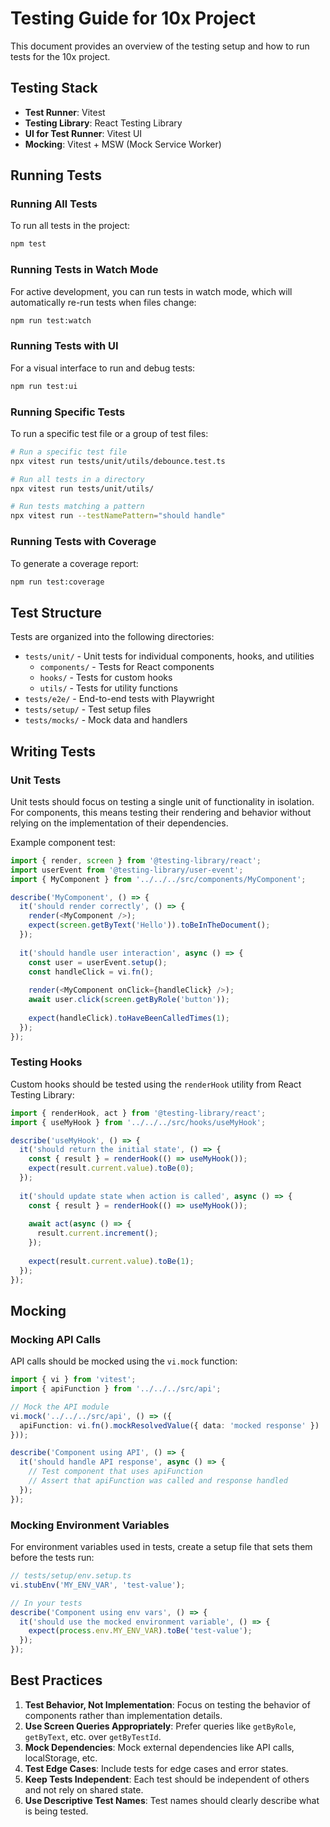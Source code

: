 # Testing Guide for 10x Project

This document provides an overview of the testing setup and how to run tests for the 10x project.

## Testing Stack

- **Test Runner**: Vitest
- **Testing Library**: React Testing Library
- **UI for Test Runner**: Vitest UI
- **Mocking**: Vitest + MSW (Mock Service Worker)

## Running Tests

### Running All Tests

To run all tests in the project:

```bash
npm test
```

### Running Tests in Watch Mode

For active development, you can run tests in watch mode, which will automatically re-run tests when files change:

```bash
npm run test:watch
```

### Running Tests with UI

For a visual interface to run and debug tests:

```bash
npm run test:ui
```

### Running Specific Tests

To run a specific test file or a group of test files:

```bash
# Run a specific test file
npx vitest run tests/unit/utils/debounce.test.ts

# Run all tests in a directory
npx vitest run tests/unit/utils/

# Run tests matching a pattern
npx vitest run --testNamePattern="should handle"
```

### Running Tests with Coverage

To generate a coverage report:

```bash
npm run test:coverage
```

## Test Structure

Tests are organized into the following directories:

- `tests/unit/` - Unit tests for individual components, hooks, and utilities
  - `components/` - Tests for React components
  - `hooks/` - Tests for custom hooks
  - `utils/` - Tests for utility functions
- `tests/e2e/` - End-to-end tests with Playwright
- `tests/setup/` - Test setup files
- `tests/mocks/` - Mock data and handlers

## Writing Tests

### Unit Tests

Unit tests should focus on testing a single unit of functionality in isolation. For components, this means testing their rendering and behavior without relying on the implementation of their dependencies.

Example component test:

```typescript
import { render, screen } from '@testing-library/react';
import userEvent from '@testing-library/user-event';
import { MyComponent } from '../../../src/components/MyComponent';

describe('MyComponent', () => {
  it('should render correctly', () => {
    render(<MyComponent />);
    expect(screen.getByText('Hello')).toBeInTheDocument();
  });
  
  it('should handle user interaction', async () => {
    const user = userEvent.setup();
    const handleClick = vi.fn();
    
    render(<MyComponent onClick={handleClick} />);
    await user.click(screen.getByRole('button'));
    
    expect(handleClick).toHaveBeenCalledTimes(1);
  });
});
```

### Testing Hooks

Custom hooks should be tested using the `renderHook` utility from React Testing Library:

```typescript
import { renderHook, act } from '@testing-library/react';
import { useMyHook } from '../../../src/hooks/useMyHook';

describe('useMyHook', () => {
  it('should return the initial state', () => {
    const { result } = renderHook(() => useMyHook());
    expect(result.current.value).toBe(0);
  });
  
  it('should update state when action is called', async () => {
    const { result } = renderHook(() => useMyHook());
    
    await act(async () => {
      result.current.increment();
    });
    
    expect(result.current.value).toBe(1);
  });
});
```

## Mocking

### Mocking API Calls

API calls should be mocked using the `vi.mock` function:

```typescript
import { vi } from 'vitest';
import { apiFunction } from '../../../src/api';

// Mock the API module
vi.mock('../../../src/api', () => ({
  apiFunction: vi.fn().mockResolvedValue({ data: 'mocked response' })
}));

describe('Component using API', () => {
  it('should handle API response', async () => {
    // Test component that uses apiFunction
    // Assert that apiFunction was called and response handled
  });
});
```

### Mocking Environment Variables

For environment variables used in tests, create a setup file that sets them before the tests run:

```typescript
// tests/setup/env.setup.ts
vi.stubEnv('MY_ENV_VAR', 'test-value');

// In your tests
describe('Component using env vars', () => {
  it('should use the mocked environment variable', () => {
    expect(process.env.MY_ENV_VAR).toBe('test-value');
  });
});
```

## Best Practices

1. **Test Behavior, Not Implementation**: Focus on testing the behavior of components rather than implementation details.
2. **Use Screen Queries Appropriately**: Prefer queries like `getByRole`, `getByText`, etc. over `getByTestId`.
3. **Mock Dependencies**: Mock external dependencies like API calls, localStorage, etc.
4. **Test Edge Cases**: Include tests for edge cases and error states.
5. **Keep Tests Independent**: Each test should be independent of others and not rely on shared state.
6. **Use Descriptive Test Names**: Test names should clearly describe what is being tested.
